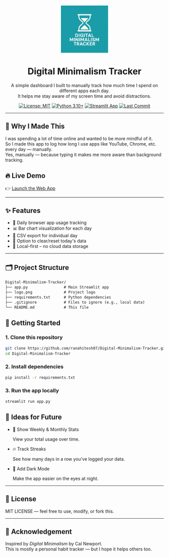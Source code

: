 <p align="center">
  <img src="logo.png" alt="Digital Minimalism Tracker Logo" width="150"/>
</p>

<h1 align="center">Digital Minimalism Tracker</h1>

<p align="center">
  A simple dashboard I built to manually track how much time I spend on different apps each day.<br>
  It helps me stay aware of my screen time and avoid distractions.
</p>

<p align="center">
  <a href="LICENSE"><img src="https://img.shields.io/badge/License-MIT-blue.svg" alt="License: MIT"></a>
  <a href="https://www.python.org/"><img src="https://img.shields.io/badge/Python-3.10%2B-blue" alt="Python 3.10+"></a>
  <a href="https://digital-minimalism-tracker-alt.streamlit.app/"><img src="https://static.streamlit.io/badges/streamlit_badge_black_white.svg" alt="Streamlit App"/></a>
  <a href="https://github.com/ranahitesh07/Digital-Minimalism-Tracker"><img src="https://img.shields.io/github/last-commit/ranahitesh07/Digital-Minimalism-Tracker" alt="Last Commit"/></a>
</p>

---

## 🧠 Why I Made This

I was spending a lot of time online and wanted to be more mindful of it.  
So I made this app to log how long I use apps like YouTube, Chrome, etc. every day — manually.  
Yes, manually — because typing it makes me more aware than background tracking.

## 🔥 Live Demo

👉 [Launch the Web App](https://digital-minimalism-tracker-alt.streamlit.app/)

---

## ✨ Features

- 📆 Daily browser app usage tracking
- 📊 Bar chart visualization for each day
- 💾 CSV export for individual day
- 🧹 Option to clear/reset today's data
- 🔐 Local-first – no cloud data storage

---

## 🗂️ Project Structure

```
Digital-Minimalism-Tracker/
├── app.py                # Main Streamlit app
├── logo.png              # Project logo
├── requirements.txt      # Python dependencies
├── .gitignore            # Files to ignore (e.g., local data)
└── README.md             # This file

```


## 🚀 Getting Started

### 1. Clone this repository

```bash
git clone https://github.com/ranahitesh07/Digital-Minimalism-Tracker.git
cd Digital-Minimalism-Tracker
```

### 2. Install dependencies

```bash
pip install -r requirements.txt
```

### 3. Run the app locally

```bash
streamlit run app.py
```


## 🧠 Ideas for Future

 - 📅 Show Weekly & Monthly Stats

      View your total usage over time.

 - 🔥 Track Streaks

      See how many days in a row you’ve logged your data.

 - 🌙 Add Dark Mode

      Make the app easier on the eyes at night.



---

## 📄 License

MIT LICENSE — feel free to use, modify, or fork this.

---

## 🙌 Acknowledgement

Inspired by *Digital Minimalism* by Cal Newport.  
This is mostly a personal habit tracker — but I hope it helps others too.
